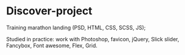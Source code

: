 # Discover-project
Training marathon landing (PSD, HTML, CSS, SCSS, JS);

Studied in practice: work with Photoshop, favicon, jQuery, Slick slider, Fancybox, Font awesome, Flex, Grid.
